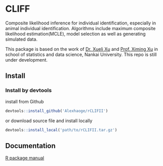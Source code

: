 # CLIFF
Composite likelihood inference for individual identification, especially in animal individual identification. Algorithms include maximum composite likelihood estimation(MCLE), model selection as well as generating simulated data.

This package is based on the work of [Dr. Xueli Xu](https://github.com/Xuxl2020) and [Prof. Ximing Xu](https://www.researchgate.net/profile/Ximing-Xu-2) in school of statistics and data science, Nankai University. This repo is still under development.

## Install
### Install by devtools
install from Github
```R
devtools::install_github('Alexhaoge/rCLIFII')
```
or download source file and install locally
```R
devtools::install_local('path/to/rCLIFII.tar.gz')
```
## Documentation
[R package manual](./rCLIFII_0.1.0.pdf)
